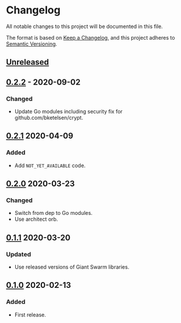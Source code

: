 # Changelog

All notable changes to this project will be documented in this file.

The format is based on [Keep a Changelog](https://keepachangelog.com/en/1.0.0/),
and this project adheres to [Semantic Versioning](https://semver.org/spec/v2.0.0.html).



## [Unreleased]

## [0.2.2] - 2020-09-02

### Changed

- Update Go modules including security fix for github.com/bketelsen/crypt.

## [0.2.1] 2020-04-09

### Added

- Add `NOT_YET_AVAILABLE` code.



## [0.2.0] 2020-03-23

### Changed

- Switch from dep to Go modules.
- Use architect orb.



## [0.1.1] 2020-03-20

### Updated

- Use released versions of Giant Swarm libraries.



## [0.1.0] 2020-02-13

### Added

- First release.



[Unreleased]: https://github.com/giantswarm/microkit/compare/v0.2.2...HEAD
[0.2.2]: https://github.com/giantswarm/microkit/compare/v0.2.1...v0.2.2
[0.2.1]: https://github.com/giantswarm/microkit/compare/v0.2.0...v0.2.1
[0.2.0]: https://github.com/giantswarm/microkit/compare/v0.1.1...v0.2.0
[0.1.1]: https://github.com/giantswarm/microkit/compare/v0.1.0...v0.1.1

[0.1.0]: https://github.com/giantswarm/microkit/releases/tag/v0.1.0
